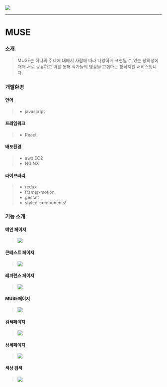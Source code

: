 <img src = "https://velog.velcdn.com/images/kt5680608/post/6468bc31-ccbe-41c0-a7c6-c8662fdf5011/image.png"/>

<hr>

# MUSE

### 소개

> MUSE는 하나의 주제에 대해서 사람에 따라 다양하게 표현될 수 있는 창의성에 대해 서로 공유하고 이를 통해 작가들의 영감을 고취하는 창작지원 서비스입니다.

### 개발환경

#### 언어

> -   javascript

#### 프레임워크

> -   React

#### 배포환경

> -   aws EC2
> -   NGINX

#### 라이브러리

> -   redux
> -   framer-motion
> -   gestalt
> -   styled-components!

### 기능 소개

#### 메인 페이지

> ![](https://velog.velcdn.com/images/kt5680608/post/03b2c7b8-e47c-4f30-a0bb-b0766b6ec995/image.gif)

#### 콘테스트 페이지

> ![](https://velog.velcdn.com/images/kt5680608/post/f2f72d05-f0f9-4a0f-970e-9bdfceff4112/image.gif)

#### 레퍼런스 페이지

> ![](https://velog.velcdn.com/images/kt5680608/post/ca46691b-f57d-4b6d-abbb-54f572be0f65/image.gif)

#### MUSE페이지

> ![](https://velog.velcdn.com/images/kt5680608/post/251382a4-bec9-4853-a982-8a5a8ad416de/image.gif)

#### 검색페이지

> ![](https://velog.velcdn.com/images/kt5680608/post/69af3d66-28ee-4fef-9459-c85eac61e7e0/image.gif)

#### 상세페이지

> ![](https://velog.velcdn.com/images/kt5680608/post/ea23e0d2-723c-4e83-a25f-6c280a60d888/image.gif)

#### 색상 검색

> ![](https://velog.velcdn.com/images/kt5680608/post/e28eb620-d33e-419a-932e-91a6abf8f5e1/image.gif)
